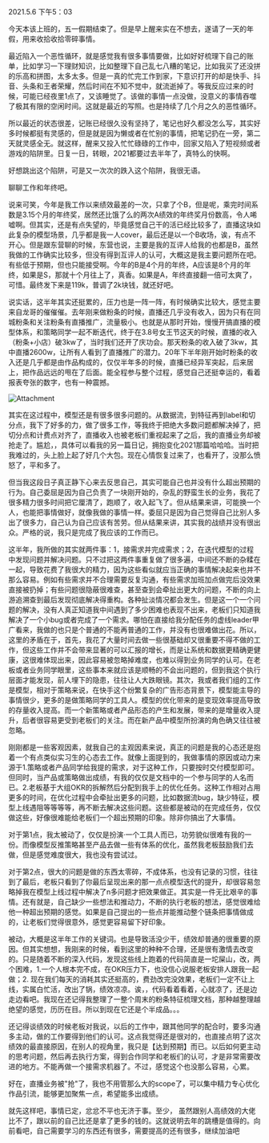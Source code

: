 
2021.5.6 下午5：03

  

今天本该上班的，五一假期结束了。但是早上醒来实在不想去，遂请了一天的年假，用来收拾收拾零碎事情。

  

最近陷入一个恶性循环，就是感觉我有很多事情要做，比如好好梳理下自己的账单，比如学习一下理财知识，比如整理下自己乱七八糟的笔记，比如我买了还没拼的乐高和拼图，太多太多。但是一真的忙完工作到家，下意识打开的却是快手、抖音、头条和王者荣耀，然后时间在不知不觉中，就流逝掉了。等我反应过来的时候，可能已经夜里1点了，又该睡觉了。该做的事情一点没做，没意义的事情吞噬了极其有限的空闲时间。这就是最近的写照。也是持续了几个月之久的恶性循环。

  

所以最近的状态很差，记账已经很久没有坚持了，笔记也好久都没怎么写，其实好多时候都挺有灵感的，但是就是因为懒或者在忙别的事情，把笔记扔在一旁，第二天就灵感全无。就这样，醒来又投入忙忙碌碌的工作中，回家又陷入了短视频或者游戏的陷阱里。日复一日，转眼，2021都要过去半年了，真特么的快啊。

  

好想跳出这个陷阱，可是又一次次的跌入这个陷阱，我很无语。

  

聊聊工作和年终吧。

  

说来可笑，今年是我工作以来绩效最差的一次，只拿了个B，但是呢，乘完时间系数是3.15个月的年终奖，居然还比饿了么的两次A绩效的年终奖月份数高，令人唏嘘啊。但其实，还是有点失望的，毕竟感觉自己干的活已经比较多了，直播这块如此复杂的模型场景，几乎都是我一人cover，最后还是以一个B收场，诶，有点不开心。但是跟东营聊的时候，东营也说，主要是我的互评人给我的也都是B，虽然我做的工作确实比较多，但没有得到互评人的认可，大概这是我主要问题所在吧。有些低于预期，但也只能接受啊。今年的B是4个月的年终，A应该是8个月的年终，如果是S，那就十个月往上了，真香。如果是A，年终直接翻一倍可太爽了，可惜。最终发下来是119k，普调了2k块钱，就还好吧。

  

说实话，这半年其实还挺累的，压力也是一阵一阵，有时候确实比较大，感觉主要来自龙哥的催催催。去年刚来做粉条的时候，直播还几乎没有收入，因为只有在同城粉条和关注粉条有直播推广，流量极小。也就是从那时开始，慢慢开搞直播的模型体系，和策略同学一起不断迭代，终于在3.8号女王节这天的时候，直播的收入（粉条+小店）破3kw了，当时我们还开了庆功会。那天粉条的收入破了3kw，其中直播2600w，让所有人看到了直播推广的潜力。20年下半年刚开始时粉条的收入还是几乎都是由作品构成的，仅仅半年多的时候，直播已经异军突起，后来居上，把作品远远的甩在了后面。能全程参与整个过程，感觉自己还挺幸运的，看着报表夸张的数字，也有一种震撼。

  

![](https://app.yinxiang.com/shard/s60/res/e06ed651-f0f6-433c-9963-0757b2491c1a/09D9A2BA-6EC1-4C22-9DF0-14589AB9E6C6.JPG "Attachment")  

  

其实在这过程中，模型还是有很多很多问题的。从数据流，到特征再到label和切分点，我下了好多的力，做了很多工作，等我终于把绝大多数问题都解决掉了，把切分点和计费点对齐了，直播收入也被老板们重视起来了之后，我的直播业务却被抢走了。尴尬，，具体可以看我的另一篇日记，拥抱变化2021那篇哈哈哈。当时把我难过的，头上脸上起了好几个大包。现在心情恢复过来了，也看开了，没那么愤怒了，平和多了。

  

但当我这段日子真正静下心来去反思自己，其实可能自己也并没有什么超出预期的行为。自己委屈是因为自己负责了一块刚开始的，杂乱的野蛮生长的业务，我花了很多精力很多时间把它厘清了，跑顺了，收入起飞了。但从结果来讲，可能换一个人，也能把事情做好，就像我做的事情一样。委屈只是因为自己觉得自己比别人多出了很多力，自己认为自己应该有苦劳。但从结果来讲，其实我的战绩并没有很出众。严格的说，我只是完成了我应该的工作而已。

  

这半年，我所做的其实就两件事：1，接需求并完成需求；2，在迭代模型的过程中发现问题并解决问题。只不过把这两件事重复做了很多遍，中间还不断的杂糅在一起，导致花费了我很大的精力，因为这些看似就应当正确的事情解决起来也并不那么容易。例如有些需求并不合理需要反复沟通，有些需求加班加点做完后没效果直接被扔掉；有些问题很隐蔽很难查，甚至查到会牵扯出更大的问题，不断的向上游追溯查到最后发现彻底解决得重构。各种扯淡情况都会发生。但是这一个一个问题的解决，没有人真正知道我中间遇到了多少困难也表现不出来，老板们只知道我解决了一个小bug或者完成了一个需求。哪怕在直接给我分配任务的虚线leader甲广看来，我做的也只是个普通的不能再普通的工作，并没有也很难做出花。所以，这里的矛盾在于，首先，我花了大量时间去做一些很基础却又很重要不得不做的工作，但这些工作并不会带来显著的可以汇报的增长，而是让系统和数据更精确更健康，这很难体现出来，因此容易被忽略掉难度，也难以得到业务同学的认可。在老板或者业务同学眼里，这些事本来就应该是顺畅的不会出问题的，但到我这个执行层面才能发现，前人埋下的隐患，往往让人大跌眼镜。其次，我或者我们组的工作是模型，相对于策略来说，在快手这个纷繁复杂的广告形态背景下，模型能主导的事情很少，更多的是做策略同学的工具人。模型的优化带来的是变现效率提高导致的存量收入提高。而一个新策略或者产品形态的产生和发展，带来的是增量收入提升，后者很容易更受到老板们的关注。而在新产品中模型所扮演的角色确又往往被忽略。

  

刚刚都是一些客观因素，就我自己的主观因素来说，真正的问题是我的心态还是抱着一个有点类似实习生的心态去工作。就像上面提到的，我做事情的原因或动力来源于1.策略或者产品同学给我提的需求，对于这种工作，只要按时交付模型即可。但同时，当产品或策略做出成绩，有我的仅仅是文档中的一个参与同学的人名而已。2.老板基于大组OKR的拆解然后分配到我手上的优化任务。这种工作相对占用更多的时间，在优化过程中会牵扯出更多的问题，比如数据流bug，缺少特征，模型上线遇阻等等等等，再不断去解决这些问题。这些都是被动的在完成任务，仅仅做这些，好像很难能给老板们一个超出预期的印象。除非你搞出了大事情。

对于第1点，我太被动了，仅仅是扮演·一个工具人而已，功劳貌似很难有我的一份。而像模型反推策略甚至产品去做一些有体系的优化，虽然我老板鼓励我们去做，但是感觉难度很大，我也没有尝试过。

对于第2点，很大的问题是做的东西太零碎，不成体系，也没有记录的习惯，往往到了最后，老板只看到了你最后呈现出来的那一点点模型迭代的提升，却很容易忽略掉我在模型上线过程中解决了n多问题才把效果做正。其实是一件无比艰辛的事情。还有就是，自己缺少一些想法和推动力，不断的执行老板的想法，感觉很难给他一种超出预期的感觉。如果是自己提出的一些点并能推动整个链条把事情做成的，让老板们觉得很意外，感觉更容易留下好印象。

  

被动，大概是这半年工作的关键词。也是导致活没少干，绩效却普通的很重要的原因。但其实想想，我刚来的时候，看到这里的种种不合理，还是很有激情去改变的。只是随着不断的深入代码，发现这些线上跑着的代码简直是一坨屎山，改，两个困难，1.一个人根本完不成，在OKR压力下，也没信心说服老板安排人跟我一起做；2. 现在我们每天的消耗其实还挺高的，费劲改完没效果，老板们一定不让上线，实属白忙活，改出了锅，绩效凉凉。诶，，代码看着看着，心就凉了，还是边走边看吧。我现在还记得我整理了一整个周末的粉条特征梳理文档，那种越整理越绝望的感觉，历历在目。所以到现在它还是个半成品。。。

  

还记得谈绩效的时候老板对我说，以后的工作中，跟其他同学的配合时，要多沟通多主动，做的工作要得到他们的认可。这点我觉得还是很对的，也直接点明了这次绩效的最直接原因，在别人的视角里，我只是【达到预期】而已。以后如何更主动的思考问题，然后再去执行方案，得到合作同学和老板们的认可，才是非常需要改进的地方。不能再做一个接需求机器了。不过，感觉这个也没那么容易，心累。

  

好在，直播业务被"抢"了，我也不用管那么大的scope了，可以集中精力专心优化作品引流，能够更加聚焦一点，希望能多出成绩。

  

就先这样吧，事情已定，忿忿不平也无济于事。至少， 虽然跟别人高绩效的大佬比不了，跟以前的自己比还是拿了更多的钱的。这就说明去年的跳槽是值得的。向前看吧，自己需要学习的东西还有很多，需要提高的还有很多，继续加油吧